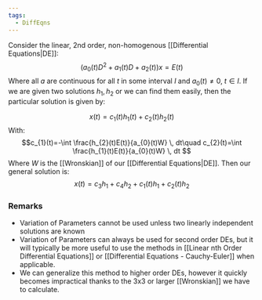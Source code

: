 ```yaml
---
tags:
  - DiffEqns
---
```

Consider the linear, 2nd order, non-homogenous [[Differential Equations|DE]]:
$$(a_{0}(t)D^{2}+a_{1}(t)D+a_{2}(t))x=E(t)$$
Where all $a$ are continuous for all $t$ in some interval $I$ and $a_{0}(t)\neq 0$, $t\in I$.
If we are given two solutions $h_{1},h_{2}$ or we can find them easily, then the particular solution is given by:

$$x(t)=c_{1}(t)h_{1}(t)+c_{2}(t)h_{2}(t)$$
With:
$$c_{1}(t)=-\int \frac{h_{2}(t)E(t)}{a_{0}(t)W} \, dt\quad c_{2}(t)=\int \frac{h_{1}(t)E(t)}{a_{0}(t)W} \, dt $$
Where $W$ is the [[Wronskian]] of our [[Differential Equations|DE]].
Then our general solution is:
$$x(t)=c_{3}h_{1}+c_{4}h_{2}+c_{1}(t)h_{1}+c_{2}(t)h_{2}$$
### Remarks
- Variation of Parameters cannot be used unless two linearly independent solutions are known
- Variation of Parameters can always be used for second order DEs, but it will typically be more useful to use the methods in [[Linear nth Order Differential Equations]] or [[Differential Equations - Cauchy-Euler]] when applicable.
- We can generalize this method to higher order DEs, however it quickly becomes impractical thanks to the 3x3 or larger [[Wronskian]] we have to calculate.